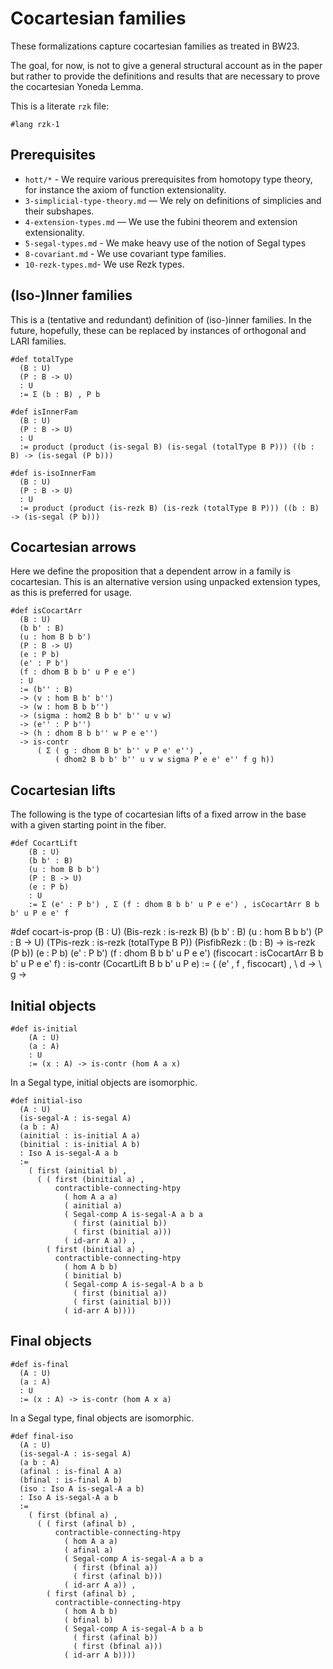 # Cocartesian families

These formalizations capture cocartesian families as treated in BW23.

The goal, for now, is not to give a general structural account as in the paper
but rather to provide the definitions and results that are necessary to prove
the cocartesian Yoneda Lemma.

This is a literate `rzk` file:

```rzk
#lang rzk-1
```

## Prerequisites

- `hott/*` - We require various prerequisites from homotopy type theory, for
  instance the axiom of function extensionality.
- `3-simplicial-type-theory.md` — We rely on definitions of simplicies and their
  subshapes.
- `4-extension-types.md` — We use the fubini theorem and extension
  extensionality.
- `5-segal-types.md` - We make heavy use of the notion of Segal types
- `8-covariant.md` - We use covariant type families.
- `10-rezk-types.md`- We use Rezk types.

## (Iso-)Inner families

This is a (tentative and redundant) definition of (iso-)inner families. In the
future, hopefully, these can be replaced by instances of orthogonal and LARI
families.

```rzk
#def totalType
  (B : U)
  (P : B -> U)
  : U
  := Σ (b : B) , P b

#def isInnerFam
  (B : U)
  (P : B -> U)
  : U
  := product (product (is-segal B) (is-segal (totalType B P))) ((b : B) -> (is-segal (P b)))

#def is-isoInnerFam
  (B : U)
  (P : B -> U)
  : U
  := product (product (is-rezk B) (is-rezk (totalType B P))) ((b : B) -> (is-segal (P b)))
```

## Cocartesian arrows

Here we define the proposition that a dependent arrow in a family is
cocartesian. This is an alternative version using unpacked extension types, as
this is preferred for usage.

```rzk title="BW23, Definition 5.1.1"
#def isCocartArr
  (B : U)
  (b b' : B)
  (u : hom B b b')
  (P : B -> U)
  (e : P b)
  (e' : P b')
  (f : dhom B b b' u P e e')
  : U
  := (b'' : B)
  -> (v : hom B b' b'')
  -> (w : hom B b b'')
  -> (sigma : hom2 B b b' b'' u v w)
  -> (e'' : P b'')
  -> (h : dhom B b b'' w P e e'')
  -> is-contr
      ( Σ ( g : dhom B b' b'' v P e' e'') ,
          ( dhom2 B b b' b'' u v w sigma P e e' e'' f g h))
```

## Cocartesian lifts

The following is the type of cocartesian lifts of a fixed arrow in the base with
a given starting point in the fiber.

```rzk title="BW23, Definition 5.1.2"
#def CocartLift
    (B : U)
    (b b' : B)
    (u : hom B b b')
    (P : B -> U)
    (e : P b)
    : U
    := Σ (e' : P b') , Σ (f : dhom B b b' u P e e') , isCocartArr B b b' u P e e' f
```

#def cocart-is-prop (B : U) (Bis-rezk : is-rezk B) (b b' : B) (u : hom B b b')
(P : B -> U) (TPis-rezk : is-rezk (totalType B P)) (PisfibRezk : (b : B) ->
is-rezk (P b)) (e : P b) (e' : P b') (f : dhom B b b' u P e e') (fiscocart :
isCocartArr B b b' u P e e' f) : is-contr (CocartLift B b b' u P e) := ( (e' , f
, fiscocart) , \ d -> \ g ->

## Initial objects

```rzk
#def is-initial
    (A : U)
    (a : A)
    : U
    := (x : A) -> is-contr (hom A a x)
```

In a Segal type, initial objects are isomorphic.

```rzk
#def initial-iso
  (A : U)
  (is-segal-A : is-segal A)
  (a b : A)
  (ainitial : is-initial A a)
  (binitial : is-initial A b)
  : Iso A is-segal-A a b
  :=
    ( first (ainitial b) ,
      ( ( first (binitial a) ,
          contractible-connecting-htpy
            ( hom A a a)
            ( ainitial a)
            ( Segal-comp A is-segal-A a b a
              ( first (ainitial b))
              ( first (binitial a)))
            ( id-arr A a)) ,
        ( first (binitial a) ,
          contractible-connecting-htpy
            ( hom A b b)
            ( binitial b)
            ( Segal-comp A is-segal-A b a b
              ( first (binitial a))
              ( first (ainitial b)))
            ( id-arr A b))))
```

## Final objects

```rzk
#def is-final
  (A : U)
  (a : A)
  : U
  := (x : A) -> is-contr (hom A x a)
```

In a Segal type, final objects are isomorphic.

```rzk
#def final-iso
  (A : U)
  (is-segal-A : is-segal A)
  (a b : A)
  (afinal : is-final A a)
  (bfinal : is-final A b)
  (iso : Iso A is-segal-A a b)
  : Iso A is-segal-A a b
  :=
    ( first (bfinal a) ,
      ( ( first (afinal b) ,
          contractible-connecting-htpy
            ( hom A a a)
            ( afinal a)
            ( Segal-comp A is-segal-A a b a
              ( first (bfinal a))
              ( first (afinal b)))
            ( id-arr A a)) ,
        ( first (afinal b) ,
          contractible-connecting-htpy
            ( hom A b b)
            ( bfinal b)
            ( Segal-comp A is-segal-A b a b
              ( first (afinal b))
              ( first (bfinal a)))
            ( id-arr A b))))
```

